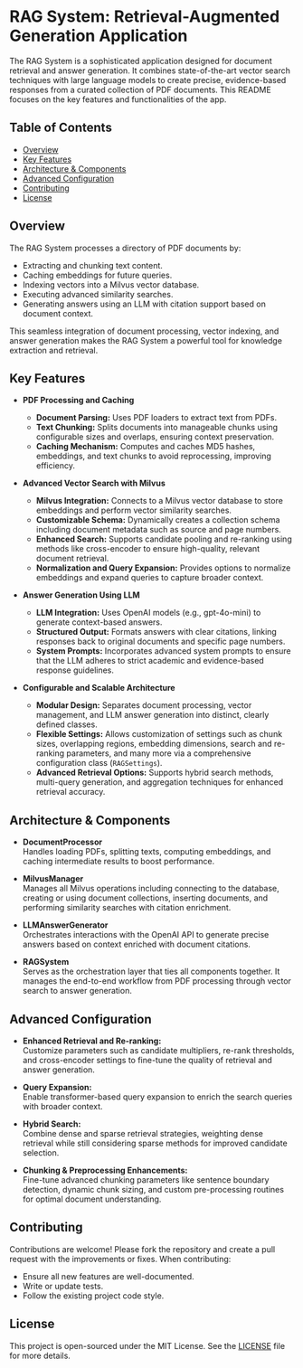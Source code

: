 # RAG System: Retrieval-Augmented Generation Application

The RAG System is a sophisticated application designed for document retrieval and answer generation. It combines state-of-the-art vector search techniques with large language models to create precise, evidence-based responses from a curated collection of PDF documents. This README focuses on the key features and functionalities of the app.

## Table of Contents
- [Overview](#overview)
- [Key Features](#key-features)
- [Architecture & Components](#architecture--components)
- [Advanced Configuration](#advanced-configuration)
- [Contributing](#contributing)
- [License](#license)

## Overview
The RAG System processes a directory of PDF documents by:
- Extracting and chunking text content.
- Caching embeddings for future queries.
- Indexing vectors into a Milvus vector database.
- Executing advanced similarity searches.
- Generating answers using an LLM with citation support based on document context.

This seamless integration of document processing, vector indexing, and answer generation makes the RAG System a powerful tool for knowledge extraction and retrieval.

## Key Features

- **PDF Processing and Caching**  
  - **Document Parsing:** Uses PDF loaders to extract text from PDFs.
  - **Text Chunking:** Splits documents into manageable chunks using configurable sizes and overlaps, ensuring context preservation.
  - **Caching Mechanism:** Computes and caches MD5 hashes, embeddings, and text chunks to avoid reprocessing, improving efficiency.

- **Advanced Vector Search with Milvus**  
  - **Milvus Integration:** Connects to a Milvus vector database to store embeddings and perform vector similarity searches.
  - **Customizable Schema:** Dynamically creates a collection schema including document metadata such as source and page numbers.
  - **Enhanced Search:** Supports candidate pooling and re-ranking using methods like cross-encoder to ensure high-quality, relevant document retrieval.
  - **Normalization and Query Expansion:** Provides options to normalize embeddings and expand queries to capture broader context.

- **Answer Generation Using LLM**  
  - **LLM Integration:** Uses OpenAI models (e.g., gpt-4o-mini) to generate context-based answers.
  - **Structured Output:** Formats answers with clear citations, linking responses back to original documents and specific page numbers.
  - **System Prompts:** Incorporates advanced system prompts to ensure that the LLM adheres to strict academic and evidence-based response guidelines.

- **Configurable and Scalable Architecture**  
  - **Modular Design:** Separates document processing, vector management, and LLM answer generation into distinct, clearly defined classes.
  - **Flexible Settings:** Allows customization of settings such as chunk sizes, overlapping regions, embedding dimensions, search and re-ranking parameters, and many more via a comprehensive configuration class (`RAGSettings`).
  - **Advanced Retrieval Options:** Supports hybrid search methods, multi-query generation, and aggregation techniques for enhanced retrieval accuracy.

## Architecture & Components
- **DocumentProcessor**  
  Handles loading PDFs, splitting texts, computing embeddings, and caching intermediate results to boost performance.

- **MilvusManager**  
  Manages all Milvus operations including connecting to the database, creating or using document collections, inserting documents, and performing similarity searches with citation enrichment.

- **LLMAnswerGenerator**  
  Orchestrates interactions with the OpenAI API to generate precise answers based on context enriched with document citations.

- **RAGSystem**  
  Serves as the orchestration layer that ties all components together. It manages the end-to-end workflow from PDF processing through vector search to answer generation.

## Advanced Configuration
- **Enhanced Retrieval and Re-ranking:**  
  Customize parameters such as candidate multipliers, re-rank thresholds, and cross-encoder settings to fine-tune the quality of retrieval and answer generation.

- **Query Expansion:**  
  Enable transformer-based query expansion to enrich the search queries with broader context.

- **Hybrid Search:**  
  Combine dense and sparse retrieval strategies, weighting dense retrieval while still considering sparse methods for improved candidate selection.

- **Chunking & Preprocessing Enhancements:**  
  Fine-tune advanced chunking parameters like sentence boundary detection, dynamic chunk sizing, and custom pre-processing routines for optimal document understanding.

## Contributing
Contributions are welcome! Please fork the repository and create a pull request with the improvements or fixes. When contributing:
- Ensure all new features are well-documented.
- Write or update tests.
- Follow the existing project code style.

## License
This project is open-sourced under the MIT License. See the [LICENSE](LICENSE) file for more details.